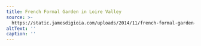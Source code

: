 ```yaml
---
title: French Formal Garden in Loire Valley
source: >-
  https://static.jamesdigioia.com/uploads/2014/11/french-formal-garden-in-loire-valley.jpg
altText: ''
caption: ''
---
```


